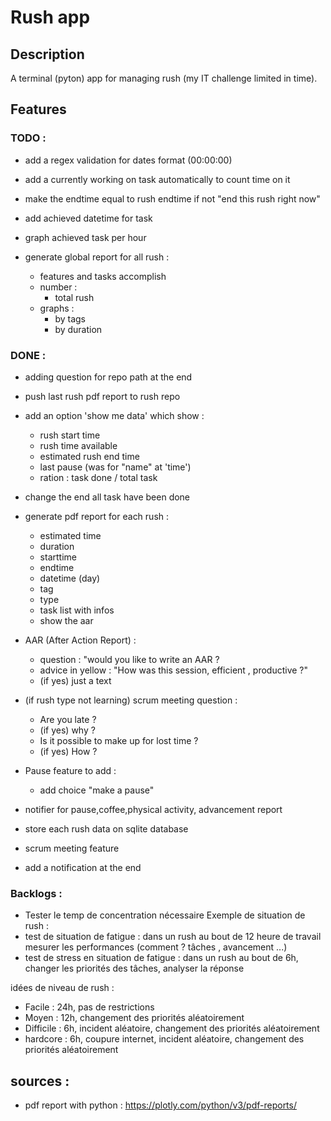 # Rush app

## Description

A terminal (pyton) app for managing rush (my IT challenge limited in time).

## Features 

### TODO : 

- add a regex validation for dates format (00:00:00)
- add a currently working on task automatically to count time on it

- make the endtime equal to rush endtime if not "end this rush right now"

- add achieved datetime for task
- graph achieved task per hour

- generate global report for all rush : 
    - features and tasks accomplish 
    - number : 
        - total rush
    - graphs : 
        - by tags
        - by duration

### DONE : 

- adding question for repo path at the end

- push last rush pdf report to rush repo

- add an option 'show me data' which show :
    - rush start time
    - rush time available
    - estimated rush end time
    - last pause (was for "name" at 'time')
    - ration : task done / total task

- change the end all task have been done

- generate pdf report for each rush : 
    - estimated time
    - duration
    - starttime
    - endtime
    - datetime (day)
    - tag
    - type
    - task list with infos
    - show the aar

- AAR (After Action Report) :
    - question : "would you like to write an AAR ?
    - advice in yellow : "How was this session, efficient , productive ?"
    - (if yes) just a text
- (if rush type not learning) scrum meeting question : 
    - Are you late ?
    - (if yes) why ?
    - Is it possible to make up for lost time ?
    - (if yes) How ?
- Pause feature to add : 
    - add choice "make a pause" 
- notifier for pause,coffee,physical activity, advancement report
- store each rush data on sqlite database
- scrum meeting feature
- add a notification at the end 


### Backlogs : 
- Tester le temp de concentration nécessaire 
Exemple de situation de rush : 
- test de situation de fatigue : dans un rush au bout de 12 heure de travail mesurer les performances (comment ? tâches , avancement ...)
- test de stress en situation de fatigue : dans un rush au bout de 6h, changer les priorités des tâches, analyser la réponse

idées de niveau de rush : 
- Facile : 24h, pas de restrictions
- Moyen : 12h, changement des priorités aléatoirement
- Difficile : 6h, incident aléatoire, changement des priorités aléatoirement
- hardcore : 6h, coupure internet, incident aléatoire, changement des priorités aléatoirement

## sources : 

- pdf report with python : https://plotly.com/python/v3/pdf-reports/